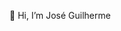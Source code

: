 👋 Hi, I’m José Guilherme
<!---
jguih/jguih is a ✨ special ✨ repository because its `README.md` (this file) appears on your GitHub profile.
You can click the Preview link to take a look at your changes.
--->
